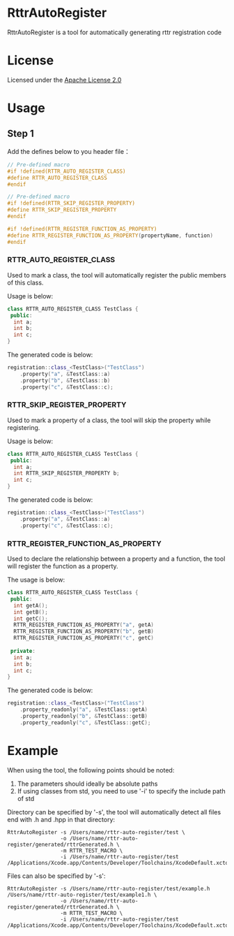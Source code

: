 # RttrAutoRegister
RttrAutoRegister is a tool for automatically generating rttr registration code

# License
Licensed under the [Apache License 2.0](LICENSE.txt)

# Usage
## Step 1
Add the defines below to you header file：
```cpp
// Pre-defined macro
#if !defined(RTTR_AUTO_REGISTER_CLASS)
#define RTTR_AUTO_REGISTER_CLASS
#endif

// Pre-defined macro
#if !defined(RTTR_SKIP_REGISTER_PROPERTY)
#define RTTR_SKIP_REGISTER_PROPERTY
#endif

#if !defined(RTTR_REGISTER_FUNCTION_AS_PROPERTY)
#define RTTR_REGISTER_FUNCTION_AS_PROPERTY(propertyName, function)
#endif
```

### RTTR_AUTO_REGISTER_CLASS
Used to mark a class, the tool will automatically register the public members of this class.

Usage is below:
```cpp
class RTTR_AUTO_REGISTER_CLASS TestClass {
 public:
  int a;
  int b;
  int c;
}
```

The generated code is below:
```cpp
registration::class_<TestClass>("TestClass")
    .property("a", &TestClass::a)
	.property("b", &TestClass::b)
	.property("c", &TestClass::c);
```

### RTTR_SKIP_REGISTER_PROPERTY
Used to mark a property of a class, the tool will skip the property while registering.

Usage is below:
```cpp
class RTTR_AUTO_REGISTER_CLASS TestClass {
 public:
  int a;
  int RTTR_SKIP_REGISTER_PROPERTY b;
  int c;
}
```

The generated code is below:
```cpp
registration::class_<TestClass>("TestClass")
    .property("a", &TestClass::a)
	.property("c", &TestClass::c);
```

### RTTR_REGISTER_FUNCTION_AS_PROPERTY
Used to declare the relationship between a property and a function, the tool will register the function as a property.

The usage is below:
```cpp
class RTTR_AUTO_REGISTER_CLASS TestClass {
 public:
  int getA();
  int getB();
  int getC();
  RTTR_REGISTER_FUNCTION_AS_PROPERTY("a", getA)
  RTTR_REGISTER_FUNCTION_AS_PROPERTY("b", getB)
  RTTR_REGISTER_FUNCTION_AS_PROPERTY("c", getC)
 
 private:
  int a;
  int b;
  int c;
}
```

The generated code is below:
```cpp
registration::class_<TestClass>("TestClass")
    .property_readonly("a", &TestClass::getA)
    .property_readonly("b", &TestClass::getB)
    .property_readonly("c", &TestClass::getC);
```

# Example
When using the tool, the following points should be noted:
1. The parameters should ideally be absolute paths
2. If using classes from std, you need to use '-i' to specify the include path of std

Directory can be specified by '-s', the tool will automatically detect all files end with .h and .hpp in that directory:
```
RttrAutoRegister -s /Users/name/rttr-auto-register/test \
                 -o /Users/name/rttr-auto-register/generated/rttrGenerated.h \
                 -m RTTR_TEST_MACRO \
                 -i /Users/name/rttr-auto-register/test /Applications/Xcode.app/Contents/Developer/Toolchains/XcodeDefault.xctoolchain/usr/include
```

Files can also be specified by '-s':
```
RttrAutoRegister -s /Users/name/rttr-auto-register/test/example.h /Users/name/rttr-auto-register/test/example1.h \
                 -o /Users/name/rttr-auto-register/generated/rttrGenerated.h \
                 -m RTTR_TEST_MACRO \
                 -i /Users/name/rttr-auto-register/test /Applications/Xcode.app/Contents/Developer/Toolchains/XcodeDefault.xctoolchain/usr/include
```

